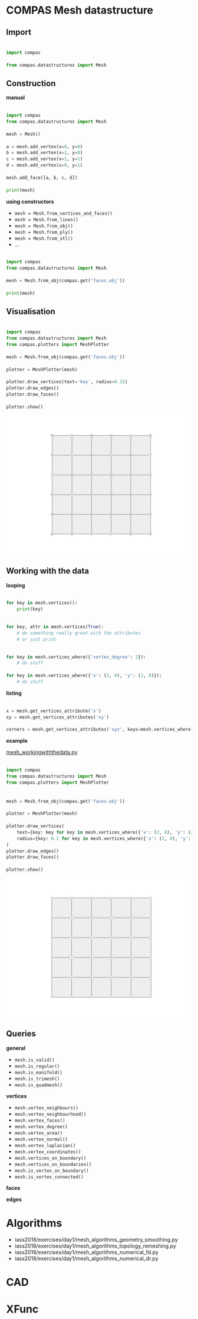 # COMPAS Mesh datastructure

## Import

```python

import compas

from compas.datastructures import Mesh

```

## Construction

**manual**

```python

import compas
from compas.datastructures import Mesh

mesh = Mesh()

a = mesh.add_vertex(x=0, y=0)
b = mesh.add_vertex(x=1, y=0)
c = mesh.add_vertex(x=1, y=1)
d = mesh.add_vertex(x=0, y=1)

mesh.add_face([a, b, c, d])

print(mesh)

```

**using constructors**

* `mesh = Mesh.from_vertices_and_faces()`
* `mesh = Mesh.from_lines()`
* `mesh = Mesh.from_obj()`
* `mesh = Mesh.from_ply()`
* `mesh = Mesh.from_stl()`
* ...

```python
    
import compas
from compas.datastructures import Mesh

mesh = Mesh.from_obj(compas.get('faces.obj'))

print(mesh)

```

## Visualisation

```python

import compas
from compas.datastructures import Mesh
from compas.plotters import MeshPlotter

mesh = Mesh.from_obj(compas.get('faces.obj'))

plotter = MeshPlotter(mesh)

plotter.draw_vertices(text='key', radius=0.15)
plotter.draw_edges()
plotter.draw_faces()

plotter.show()

```

![MeshPLot faces.obj](images/compas-1.png)


## Working with the data

**looping**

```python

for key in mesh.vertices():
    print(key)

```

```python

for key, attr in mesh.vertices(True):
    # do something really great with the attributes
    # or just print

```

```python

for key in mesh.vertices_where({'vertex_degree': 2}):
    # do stuff

for key in mesh.vertices_where({'x': (2, 8), 'y': (2, 8)}):
    # do stuff

```

**listing**

```python

x = mesh.get_vertices_attribute('x')
xy = mesh.get_vertices_attributes('xy')

corners = mesh.get_vertices_attributes('xyz', keys=mesh.vertices_where({'vertex_degree': 2}))

```

**example**

[mesh_workingwiththedata.py](../exercises/day1/mesh_workingwiththedata.py)

```python

import compas
from compas.datastructures import Mesh
from compas.plotters import MeshPlotter


mesh = Mesh.from_obj(compas.get('faces.obj'))

plotter = MeshPlotter(mesh)

plotter.draw_vertices(
    text={key: key for key in mesh.vertices_where({'x': (2, 8), 'y': (2, 8)})},
    radius={key: 0.2 for key in mesh.vertices_where({'x': (2, 8), 'y': (2, 8)})}
)
plotter.draw_edges()
plotter.draw_faces()

plotter.show()

```

![MeshPLot faces.obj](images/compas-2.png)


## Queries

**general**

* `mesh.is_valid()`
* `mesh.is_regular()`
* `mesh.is_manifold()`
* `mesh.is_trimesh()`
* `mesh.is_quadmesh()`

**vertices**

* `mesh.vertex_neighbours()`
* `mesh.vertex_neighbourhood()`
* `mesh.vertex_faces()`
* `mesh.vertex_degree()`
* `mesh.vertex_area()`
* `mesh.vertex_normal()`
* `mesh.vertex_laplacian()`
* `mesh.vertex_coordinates()`
* `mesh.vertices_on_boundary()`
* `mesh.vertices_on_boundaries()`
* `mesh.is_vertex_on_boundary()`
* `mesh.is_vertex_connected()`

**faces**

**edges**


Algorithms
==========

* iass2018/exercises/day1/mesh_algorithms_geometry_smoothing.py
* iass2018/exercises/day1/mesh_algorithms_topology_remeshing.py
* iass2018/exercises/day1/mesh_algorithms_numerical_fd.py
* iass2018/exercises/day1/mesh_algorithms_numerical_dr.py


CAD
===


XFunc
=====

